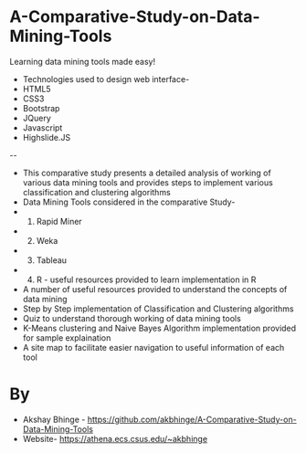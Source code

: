 # A-Comparative-Study-on-Data-Mining-Tools
Learning data mining tools made easy!

- Technologies used to design web interface-
- HTML5
- CSS3
- Bootstrap
- JQuery
- Javascript
- Highslide.JS

--

- This comparative study presents a detailed analysis of working of various data mining tools and provides steps to implement various classification and clustering algorithms
- Data Mining Tools considered in the comparative Study-
- 1. Rapid Miner
- 2. Weka
- 3. Tableau
- 4. R - useful resources provided to learn implementation in R
- A number of useful resources provided to understand the concepts of data mining
- Step by Step implementation of Classification and Clustering algorithms 
- Quiz to understand thorough working of data mining tools
- K-Means clustering and Naive Bayes Algorithm implementation provided for sample explaination
- A site map to facilitate easier navigation to useful information of each tool

# By
- Akshay Bhinge - https://github.com/akbhinge/A-Comparative-Study-on-Data-Mining-Tools
- Website- https://athena.ecs.csus.edu/~akbhinge

